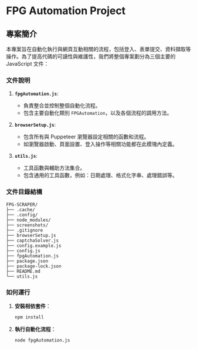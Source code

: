 # FPG Automation Project

## 專案簡介

本專案旨在自動化執行與網頁互動相關的流程，包括登入、表單提交、資料擷取等操作。為了提高代碼的可讀性與維護性，我們將整個專案劃分為三個主要的 JavaScript 文件：

### 文件說明

1. **`fpgAutomation.js`**:

   - 負責整合並控制整個自動化流程。
   - 包含主要自動化類別 `FPGAutomation`，以及各個流程的調用方法。

2. **`browserSetup.js`**:

   - 包含所有與 Puppeteer 瀏覽器設定相關的函數和流程。
   - 如瀏覽器啟動、頁面設置、登入操作等相關功能都在此模塊內定義。

3. **`utils.js`**:
   - 工具函數與輔助方法集合。
   - 包含通用的工具函數，例如：日期處理、格式化字串、處理錯誤等。

### 文件目錄結構

```plaintext
FPG-SCRAPER/
├── .cache/
├── .config/
├── node_modules/
├── screenshots/
├── .gitignore
├── browserSetup.js
├── captchaSolver.js
├── config.example.js
├── config.js
├── fpgAutomation.js
├── package.json
├── package-lock.json
├── README.md
└── utils.js
```

### 如何運行

1. **安裝相依套件**：

   ```bash
   npm install
   ```

2. **執行自動化流程**：

   ```bash
   node fpgAutomation.js
   ```
